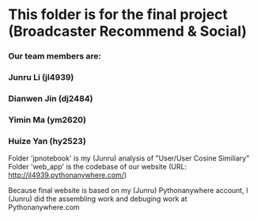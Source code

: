 # This folder is for the final project (Broadcaster Recommend & Social)

### Our team members are:
### Junru Li (jl4939)
### Dianwen Jin (dj2484)
### Yimin Ma (ym2620)
### Huize Yan (hy2523)

Folder 'jpnotebook' is my (Junru) analysis of "User/User Cosine Similiary"
Folder 'web_app' is the codebase of our website (URL: http://jl4939.pythonanywhere.com/)

Because final website is based on my (Junru) Pythonanywhere account, I (Junru) did the assembling work and debuging work at Pythonanywhere.com